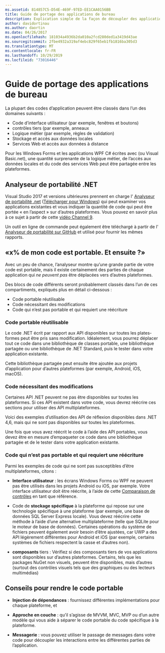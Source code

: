 ```yaml
---
ms.assetid: 814857C5-D54E-469F-97ED-EE1CAA0156BB
title: Guide de portage des applications de bureau
description: Explication simple de la façon de découpler des applications Windows Forms ou WPF existantes pour créer des applications multiplateformes à exécuter sur macOS, iOS, Android, ainsi que UWP/Windows 10.
author: davidortinau
ms.author: daortin
ms.date: 04/26/2017
ms.openlocfilehash: 181034a4936b2da010a2fcd280ded1a3419d43ae
ms.sourcegitcommit: 2fbe4932a319af4ebc829f65eb1fb1816ba305d3
ms.translationtype: MT
ms.contentlocale: fr-FR
ms.lasthandoff: 10/29/2019
ms.locfileid: "73016446"
---
```

# <a name="desktop-app-porting-guidance"></a>Guide de portage des applications de bureau

La plupart des codes d’application peuvent être classés dans l’un des domaines suivants :

- Code d’interface utilisateur (par exemple, fenêtres et boutons)
- contrôles tiers (par exemple, anneaux
- Logique métier (par exemple, règles de validation)
- Stockage et accès aux données locales
- Services Web et accès aux données à distance

Pour les Windows Forms et les applications WPF C# écrites avec (ou Visual Basic.net), une quantité surprenante de la logique métier, de l’accès aux données locales et du code des services Web peut être partagée entre les plateformes.

## <a name="net-portability-analyzer"></a>Analyseur de portabilité .NET

Visual Studio 2017 et versions ultérieures prennent en charge l' [Analyseur de portabilité .net](https://docs.microsoft.com/dotnet/articles/standard/portability-analyzer) ([Télécharger pour Windows](https://marketplace.visualstudio.com/items?itemName=ConnieYau.NETPortabilityAnalyzer)) qui peut examiner vos applications existantes et vous indiquer la quantité de code qui peut être portée « en l’aspect » sur d’autres plateformes. Vous pouvez en savoir plus à ce sujet à partir de cette [vidéo Channel 9](https://channel9.msdn.com/Blogs/Seth-Juarez/A-Brief-Look-at-the-NET-Portability-Analyzer).

Un outil en ligne de commande peut également être téléchargé à partir de l' [Analyseur de portabilité sur GitHub](https://github.com/Microsoft/dotnet-apiport) et utilisé pour fournir les mêmes rapports.

## <a name="x-of-my-code-is-portable-what-next"></a>«x% de mon code est portable. Et ensuite ?»

Avec un peu de chance, l’analyseur montre qu’une grande partie de votre code est portable, mais il existe certainement des parties de chaque application qui _ne peuvent pas_ être déplacées vers d’autres plateformes.

Des blocs de code différents seront probablement classés dans l’un de ces compartiments, expliqués plus en détail ci-dessous :

- Code portable réutilisable
- Code nécessitant des modifications
- Code qui n’est pas portable et qui requiert une réécriture

### <a name="re-useable-portable-code"></a>Code portable réutilisable

Le code .NET écrit par rapport aux API disponibles sur toutes les plates-formes peut être pris sans modification. Idéalement, vous pourrez déplacer tout ce code dans une bibliothèque de classes portable, une bibliothèque partagée ou une bibliothèque de .NET Standard, puis le tester dans votre application existante.

Cette bibliothèque partagée peut ensuite être ajoutée aux projets d’application pour d’autres plateformes (par exemple, Android, iOS, macOS).

### <a name="code-that-requires-changes"></a>Code nécessitant des modifications

Certaines API .NET peuvent ne pas être disponibles sur toutes les plateformes. Si ces API existent dans votre code, vous devrez réécrire ces sections pour utiliser des API multiplateformes.

Voici des exemples d’utilisation des API de réflexion disponibles dans .NET 4,6, mais qui ne sont pas disponibles sur toutes les plateformes.

Une fois que vous avez réécrit le code à l’aide des API portables, vous devez être en mesure d’empaqueter ce code dans une bibliothèque partagée et de le tester dans votre application existante.

### <a name="code-that-isnt-portable-and-requires-a-re-write"></a>Code qui n’est pas portable et qui requiert une réécriture

Parmi les exemples de code qui ne sont pas susceptibles d’être multiplateformes, citons :

- **Interface utilisateur** : les écrans Windows Forms ou WPF ne peuvent pas être utilisés dans les projets Android ou iOS, par exemple. Votre interface utilisateur doit être réécrite, à l’aide de cette [Comparaison de contrôles](~/cross-platform/desktop/controls/index.md) en tant que référence.

- Code de **stockage spécifique** à la plateforme qui repose sur une technologie spécifique à une plateforme (par exemple, une base de données SQL Server Express locale). Vous devez réécrire cette méthode à l’aide d’une alternative multiplateforme (telle que SQLite pour le moteur de base de données).
Certaines opérations du système de fichiers peuvent également avoir besoin d’être ajustées, car UWP a des API légèrement différentes pour Android et iOS (par exemple, certains systèmes de fichiers respectent la casse et d’autres non).

- **composants** tiers : Vérifiez si des composants tiers de vos applications sont disponibles sur d’autres plateformes. Certains, tels que les packages NuGet non visuels, peuvent être disponibles, mais d’autres (surtout des contrôles visuels tels que des graphiques ou des lecteurs multimédias)

## <a name="tips-for-making-code-portable"></a>Conseils pour rendre le code portable

- **Injection de dépendances** : fournissez différentes implémentations pour chaque plateforme, et

- **Approche en couche** : qu’il s’agisse de MVVM, MVC, MVP ou d’un autre modèle qui vous aide à séparer le code portable du code spécifique à la plateforme.

- **Messagerie** : vous pouvez utiliser le passage de messages dans votre code pour découpler les interactions entre les différentes parties de l’application.
